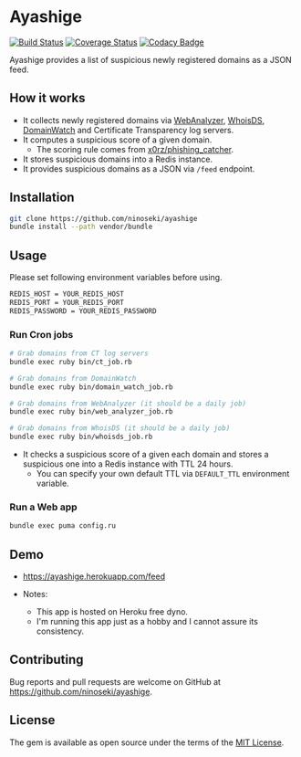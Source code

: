 # Ayashige

[![Build Status](https://travis-ci.org/ninoseki/ayashige.svg?branch=master)](https://travis-ci.org/ninoseki/ayashige)
[![Coverage Status](https://coveralls.io/repos/github/ninoseki/ayashige/badge.svg?branch=master)](https://coveralls.io/github/ninoseki/ayashige?branch=master)
[![Codacy Badge](https://api.codacy.com/project/badge/Grade/249304b2af7c4a69ae5233ee93188c48)](https://www.codacy.com/app/ninoseki/ayashige)

Ayashige provides a list of suspicious newly registered domains as a JSON feed.

## How it works

- It collects newly registered domains via [WebAnalyzer](https://wa-com.com/), [WhoisDS](https://whoisds.com/), [DomainWatch](https://domainwat.ch/) and Certificate Transparency log servers.
- It computes a suspicious score of a given domain.
  - The scoring rule comes from [x0rz/phishing_catcher](https://github.com/x0rz/phishing_catcher).
- It stores suspicious domains into a Redis instance.
- It provides suspicious domains as a JSON via `/feed` endpoint.

## Installation

```sh
git clone https://github.com/ninoseki/ayashige
bundle install --path vendor/bundle
```

## Usage

Please set following environment variables before using.

```sh
REDIS_HOST = YOUR_REDIS_HOST
REDIS_PORT = YOUR_REDIS_PORT
REDIS_PASSWORD = YOUR_REDIS_PASSWORD
```

### Run Cron jobs

```sh
# Grab domains from CT log servers
bundle exec ruby bin/ct_job.rb

# Grab domains from DomainWatch
bundle exec ruby bin/domain_watch_job.rb

# Grab domains from WebAnalyzer (it should be a daily job)
bundle exec ruby bin/web_analyzer_job.rb

# Grab domains from WhoisDS (it should be a daily job)
bundle exec ruby bin/whoisds_job.rb
```

- It checks a suspicious score of a given each domain and stores a suspicious one into a Redis instance with TTL 24 hours.
  - You can specify your own default TTL via `DEFAULT_TTL` environment variable.

### Run a Web app

```sh
bundle exec puma config.ru
```

## Demo

- https://ayashige.herokuapp.com/feed

- Notes:
  - This app is hosted on Heroku free dyno.
  - I'm running this app just as a hobby and I cannot assure its consistency.

## Contributing

Bug reports and pull requests are welcome on GitHub at https://github.com/ninoseki/ayashige.

## License

The gem is available as open source under the terms of the [MIT License](https://opensource.org/licenses/MIT).
